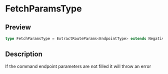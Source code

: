 
      
# FetchParamsType

<div class="api-docs__section" data-reactroot="">

## Preview

</div><div class="api-docs__preview type single" data-reactroot="">

```ts
type FetchParamsType = ExtractRouteParams<EndpointType> extends NegativeTypes ? { params?: NegativeTypes } : true extends HasParams ? { params?: NegativeTypes } : { params: ExtractRouteParams<EndpointType> };
```

</div><div class="api-docs__section" data-reactroot="">

## Description

</div><div class="api-docs__description" data-reactroot=""><span class="api-docs__do-not-parse">

If the command endpoint parameters are not filled it will throw an error

</span></div>